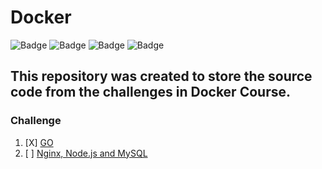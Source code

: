 # Docker

![Badge](https://img.shields.io/static/v1?label=GO&message=1.15.6&color=007D9C&style=for-the-badge&logo=go&logoColor=007D9C)
![Badge](https://img.shields.io/static/v1?label=Node.js&message=14.15.3&color=43853D&style=for-the-badge&logo=node.js&logoColor=43853D)
![Badge](https://img.shields.io/static/v1?label=MySQL&message=8.0.x&color=4479A1&style=for-the-badge&logo=mysql&logoColor=4479A1)
![Badge](https://img.shields.io/static/v1?label=LICENSE&message=MIT&color=32CD32&style=for-the-badge)

## This repository was created to store the source code from the challenges in Docker Course. 

### Challenge
1. [X] [GO](1-challenge)
1. [ ] [Nginx, Node.js and MySQL]()